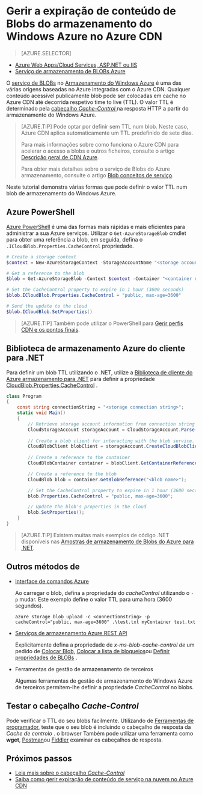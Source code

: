 <properties
 pageTitle="Gerir a expiração de conteúdo de Blobs do armazenamento do Windows Azure no Azure CDN | Microsoft Azure"
 description="Saiba mais sobre as opções para controlar o time to live para blobs no Azure CDN colocação em cache."
 services="cdn"
 documentationCenter=""
 authors="camsoper"
 manager="erikre"
 editor=""/>
<tags
 ms.service="cdn"
 ms.workload="media"
 ms.tgt_pltfrm="na"
 ms.devlang="multiple"
 ms.topic="article"
 ms.date="09/15/2016"
 ms.author="casoper"/>


# <a name="manage-expiration-of-azure-storage-blob-content-in-azure-cdn"></a>Gerir a expiração de conteúdo de Blobs do armazenamento do Windows Azure no Azure CDN

> [AZURE.SELECTOR]
- [Azure Web Apps/Cloud Services, ASP.NET ou IIS](cdn-manage-expiration-of-cloud-service-content.md)
- [Serviço de armazenamento de BLOBs Azure](cdn-manage-expiration-of-blob-content.md)

O [serviço de BLOBs](../storage/storage-introduction.md#blob-storage) no [Armazenamento do Windows Azure](../storage/storage-introduction.md) é uma das várias origens baseadas no Azure integradas com o Azure CDN.  Qualquer conteúdo acessível publicamente blob pode ser colocadas em cache no Azure CDN até decorrida respetivo time to live (TTL).  O valor TTL é determinado pela [cabeçalho *Cache-Control* ](http://www.w3.org/Protocols/rfc2616/rfc2616-sec14.html#sec14.9) na resposta HTTP a partir do armazenamento do Windows Azure.

>[AZURE.TIP] Pode optar por definir sem TTL num blob.  Neste caso, Azure CDN aplica automaticamente um TTL predefinido de sete dias.
>
>Para mais informações sobre como funciona o Azure CDN para acelerar o acesso a blobs e outros ficheiros, consulte o artigo [Descrição geral de CDN Azure](./cdn-overview.md).
>
>Para obter mais detalhes sobre o serviço de Blobs do Azure armazenamento, consulte o artigo [Blob conceitos de serviço](https://msdn.microsoft.com/library/dd179376.aspx). 

Neste tutorial demonstra várias formas que pode definir o valor TTL num blob de armazenamento do Windows Azure.  

## <a name="azure-powershell"></a>Azure PowerShell

[Azure PowerShell](../powershell-install-configure.md) é uma das formas mais rápidas e mais eficientes para administrar a sua Azure serviços.  Utilizar o `Get-AzureStorageBlob` cmdlet para obter uma referência a blob, em seguida, defina o `.ICloudBlob.Properties.CacheControl` propriedade. 

```powershell
# Create a storage context
$context = New-AzureStorageContext -StorageAccountName "<storage account name>" -StorageAccountKey "<storage account key>"

# Get a reference to the blob
$blob = Get-AzureStorageBlob -Context $context -Container "<container name>" -Blob "<blob name>"

# Set the CacheControl property to expire in 1 hour (3600 seconds)
$blob.ICloudBlob.Properties.CacheControl = "public, max-age=3600"

# Send the update to the cloud
$blob.ICloudBlob.SetProperties()
```

>[AZURE.TIP] Também pode utilizar o PowerShell para [Gerir perfis CDN e os pontos finais](./cdn-manage-powershell.md).

## <a name="azure-storage-client-library-for-net"></a>Biblioteca de armazenamento Azure do cliente para .NET

Para definir um blob TTL utilizando o .NET, utilize a [Biblioteca de cliente do Azure armazenamento para .NET](../storage/storage-dotnet-how-to-use-blobs.md) para definir a propriedade [CloudBlob.Properties.CacheControl](https://msdn.microsoft.com/library/microsoft.windowsazure.storage.blob.blobproperties.cachecontrol.aspx) .

```csharp
class Program
{
    const string connectionString = "<storage connection string>";
    static void Main()
    {
        // Retrieve storage account information from connection string
        CloudStorageAccount storageAccount = CloudStorageAccount.Parse(connectionString);
        
        // Create a blob client for interacting with the blob service.
        CloudBlobClient blobClient = storageAccount.CreateCloudBlobClient();
        
        // Create a reference to the container
        CloudBlobContainer container = blobClient.GetContainerReference("<container name>");

        // Create a reference to the blob
        CloudBlob blob = container.GetBlobReference("<blob name>");

        // Set the CacheControl property to expire in 1 hour (3600 seconds)
        blob.Properties.CacheControl = "public, max-age=3600";

        // Update the blob's properties in the cloud
        blob.SetProperties();
    }
}
```

>[AZURE.TIP] Existem muitas mais exemplos de código .NET disponíveis nas [Amostras de armazenamento de Blobs do Azure para .NET](https://azure.microsoft.com/documentation/samples/storage-blob-dotnet-getting-started/).

## <a name="other-methods"></a>Outros métodos de

- [Interface de comandos Azure](../xplat-cli-install.md)

    Ao carregar o blob, defina a propriedade do *cacheControl* utilizando o `-p` mudar.  Este exemplo define o valor TTL para uma hora (3600 segundos).

    ```text
    azure storage blob upload -c <connectionstring> -p cacheControl="public, max-age=3600" .\test.txt myContainer test.txt
    ```

- [Serviços de armazenamento Azure REST API](https://msdn.microsoft.com/library/azure/dd179355.aspx)

    Explicitamente defina a propriedade de *x-ms-blob-cache-control de* um pedido de [Colocar Blob](https://msdn.microsoft.com/en-us/library/azure/dd179451.aspx), [Colocar a lista de bloqueios](https://msdn.microsoft.com/en-us/library/azure/dd179467.aspx)ou [Definir propriedades de BLOBs](https://msdn.microsoft.com/library/azure/ee691966.aspx) .

- Ferramentas de gestão de armazenamento de terceiros

    Algumas ferramentas de gestão de armazenamento do Windows Azure de terceiros permitem-lhe definir a propriedade *CacheControl* no blobs. 

## <a name="testing-the-cache-control-header"></a>Testar o cabeçalho *Cache-Control*

Pode verificar o TTL do seu blobs facilmente.  Utilizando de [Ferramentas de programador](https://developer.microsoft.com/microsoft-edge/platform/documentation/f12-devtools-guide/), teste que o seu blob é incluindo o cabeçalho de resposta da *Cache de controlo* . o browser  Também pode utilizar uma ferramenta como **wget**, [Postman](https://www.getpostman.com/)ou [Fiddler](http://www.telerik.com/fiddler) examinar os cabeçalhos de resposta.

## <a name="next-steps"></a>Próximos passos

- [Leia mais sobre o cabeçalho *Cache-Control*](http://www.w3.org/Protocols/rfc2616/rfc2616-sec14.html#sec14.9)
- [Saiba como gerir expiração de conteúdo de serviço na nuvem no Azure CDN](./cdn-manage-expiration-of-cloud-service-content.md)

